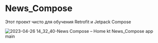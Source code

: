 # News_Compose
Этот проект чисто для обучения Retrofit и Jetpack Compose

![2023-04-26 14_32_40-News Compose – Home kt  News_Compose app main](https://user-images.githubusercontent.com/99334334/234520665-3b5a52cf-ab82-43c4-b780-d1ed7652b5f3.png)

